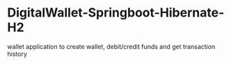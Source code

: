# DigitalWallet-Springboot-Hibernate-H2
wallet application to create wallet, debit/credit funds and get transaction history
